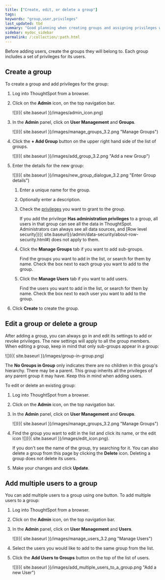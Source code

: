 ```yaml
---
title: ["Create, edit, or delete a group"]
tags:
keywords: "group,user,privileges"
last_updated: tbd
summary: "Good planning when creating groups and assigning privileges will pay off in ease of administration and a better search experience."
sidebar: mydoc_sidebar
permalink: /:collection/:path.html
---
```

Before adding users, create the groups they will belong to. Each group includes
a set of privileges for its users.

## Create a group

To create a group and add privileges for the group:

1. Log into ThoughtSpot from a browser.
2. Click on the **Admin** icon, on the top navigation bar.

    ![]({{ site.baseurl }}/images/admin_icon.png)

3.  In the **Admin** panel, click on **User Management** and **Groups**.

    ![]({{ site.baseurl }}/images/manage_groups_3.2.png "Manage Groups")

4. Click the **+ Add Group** button on the upper right hand side of the list of groups.

     ![]({{ site.baseurl }}/images/add_group_3.2.png "Add a new Group")

5. Enter the details for the new group:

     ![]({{ site.baseurl }}/images/new_group_dialogue_3.2.png "Enter Group details")

    1. Enter a unique name for the group.
    2. Optionally enter a description.
    3. Check the [privileges](about-users-groups.html#list-of-privileges) you want to grant to the group.

        If you add the privilege **Has administration privileges** to a group,
        all users in that group can see all the data in ThoughtSpot.
        Administrators can always see all data sources, and
        [Row level security]({{ site.baseurl}}/admin/data-security/about-row-security.html#) does not apply to them.

    4. Click the **Manage Groups** tab if you want to add sub-groups.

       Find the groups you want to add in the list, or search for them by name.
       Check the box next to each group you want to add to the group.

    5. Click the **Manage Users** tab if you want to add users.

        Find the users you want to add in the list, or search for them by name.
        Check the box next to each user you want to add to the group.

6. Click **Create** to create the group.

## Edit a group or delete a group

After adding a group, you can always go in and edit its settings to add or
revoke privileges. The new settings will apply to all the group members. When
editing a group, keep in mind that only sub-groups appear in a group:

![]({{ site.baseurl }}/images/group-in-group.png)

The **No Groups in Group** only indicates there are no children in this group's
hierarchy. There may be a parent. This group inherits all the privileges of any
parent group it may have. Keep this in mind when adding users.

To edit or delete an existing group:

1. Log into ThoughtSpot from a browser.
2. Click on the **Admin** icon, on the top navigation bar.
3. In the **Admin** panel, click on **User Management** and **Groups**.

    ![]({{ site.baseurl }}/images/manage_groups_3.2.png "Manage Groups")

4. Find the group you want to edit in the list and click its name, or the edit icon ![]({{ site.baseurl }}/images/edit_icon.png).

   If you don't see the name of the group, try searching for it. You can also delete a group from this page by clicking the **Delete** icon. Deleting a group does not delete its users.

5. Make your changes and click **Update**.


## Add multiple users to a group

You can add multiple users to a group using one button. To add multiple users to a group:

1. Log into ThoughtSpot from a browser.
2. Click on the **Admin** icon, on the top navigation bar.
3.  In the **Admin** panel, click on **User Management** and **Users**.

     ![]({{ site.baseurl }}/images/manage_users_3.2.png "Manage Users")

4. Select the users you would like to add to the same group from the list.
5. Click the **Add Users to Groups** button on the top of the list of users.

     ![]({{ site.baseurl }}/images/add_multiple_users_to_a_group.png "Add a new User")

